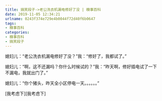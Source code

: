 ```yaml
---
title: 搞笑段子->老公洗衣机漏电修好了没 | 糗事百科
date: 2019-11-05 12:34:21
urlname: 0243f374e729e4b0044f72d40f6b0647
tags: 
- 糗事百科
categories:
- 糗事百科
- 搞笑段子
---
```

媳妇儿：“老公洗衣机漏电修好了没？”我：“修好了，我都试了。”

媳妇儿：“啊，这不还漏吗？你什么时候试的？”我：“昨天啊，修好插电试了一下不漏电，我就出门了。”

媳妇儿：“你个猪头，昨天全小区停电一天。。。。。。”

[我考虑下][我考虑下]


